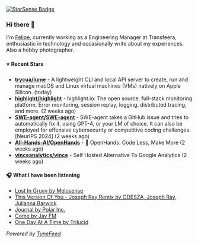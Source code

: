<a href="https://starsense.app/developer-types" target="_blank"><img src="https://starsense.app/api/badge/?user=valtlfelipe" alt="StarSense Badge"></a>

### Hi there 👋

I'm [Felipe](https://felipevm.com), currently working as a Engineering Manager at Transfeera, enthusiastic in technology and occasionally write about my experiences. Also a hobby photographer.

#### ⭐ Recent Stars
- **[trycua/lume](https://github.com/trycua/lume)** - A lightweight CLI and local API server to create, run and manage macOS and Linux virtual machines (VMs) natively on Apple Silicon. (today)
- **[highlight/highlight](https://github.com/highlight/highlight)** - highlight.io: The open source, full-stack monitoring platform. Error monitoring, session replay, logging, distributed tracing, and more. (2 weeks ago)
- **[SWE-agent/SWE-agent](https://github.com/SWE-agent/SWE-agent)** - SWE-agent takes a GitHub issue and tries to automatically fix it, using GPT-4, or your LM of choice. It can also be employed for offensive cybersecurity or competitive coding challenges. [NeurIPS 2024]  (2 weeks ago)
- **[All-Hands-AI/OpenHands](https://github.com/All-Hands-AI/OpenHands)** - 🙌 OpenHands: Code Less, Make More (2 weeks ago)
- **[vinceanalytics/vince](https://github.com/vinceanalytics/vince)** - Self Hosted Alternative To Google Analytics (2 weeks ago)

#### 🎧 What I have been listening
- [Lost In Gruvv by Melosense](https://open.spotify.com/track/0x1KxLkN62BeqstQTeLCV5)
- [This Version Of You - Joseph Ray Remix by ODESZA, Joseph Ray, Julianna Barwick](https://open.spotify.com/track/1oWf71EPQVlawCcygiCbMy)
- [Journal by Polar Inc.](https://open.spotify.com/track/7uBr4fZvDFskB5CvxXGOi2)
- [Come by Jay FM](https://open.spotify.com/track/5vIvc0FgxsAaf4dMZJ2KcZ)
- [One Day At A Time by Trilucid](https://open.spotify.com/track/5WHtYopcNXTHKZLBylpczo)

_Powered by [TuneFeed](https://tunefeed.app?ref=github.com)_


